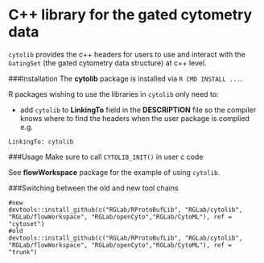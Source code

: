 # C++ library for the gated cytometry data

`cytolib` provides the c++ headers for users to use and interact with the `GatingSet` (the gated cytometry data structure) at c++ level.

###Installation
The **cytolib** package is installed via `R CMD INSTALL ...`. 

R packages wishing to use the libraries in `cytolib` only need to:

- add `cytolib` to **LinkingTo** field in the **DESCRIPTION** file so the compiler knows where to find the headers when the user package is complied
e.g.

```
LinkingTo: cytolib
```
###Usage
Make sure to call `CYTOLIB_INIT()` in user c code

See **flowWorkspace** package for the example of using `cytolib`.

###Switching between the old and new tool chains
```
#new
devtools::install_github(c("RGLab/RProtoBufLib", "RGLab/cytolib", "RGLab/flowWorkspace", "RGLab/openCyto","RGLab/CytoML"), ref = "cytoset")
#old
devtools::install_github(c("RGLab/RProtoBufLib", "RGLab/cytolib", "RGLab/flowWorkspace", "RGLab/openCyto","RGLab/CytoML"), ref = "trunk")
```
